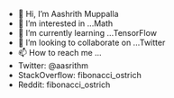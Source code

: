 - 👋 Hi, I’m Aashrith Muppalla
- 👀 I’m interested in ...Math
- 🌱 I’m currently learning ...TensorFlow
- 💞️ I’m looking to collaborate on ...Twitter
- 📫 How to reach me ...
- Twitter: @aasrithm 
- StackOverflow: fibonacci_ostrich 
- Reddit: fibonacci_ostrich

<!---
aashrithm29/aashrithm29 is a ✨ special ✨ repository because its `README.md` (this file) appears on your GitHub profile.
You can click the Preview link to take a look at your changes.
--->
